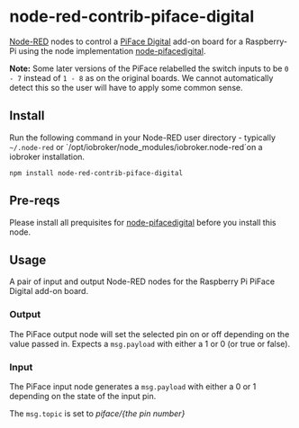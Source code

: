 node-red-contrib-piface-digital
====================

<a href="http://nodered.org" target="_new">Node-RED</a> nodes to control a
<a href="http://www.piface.org.uk/products/piface_digital/" target="_new">PiFace Digital</a>
add-on board for a Raspberry-Pi using the node implementation <a href="https://github.com/tualo/node-pifacedigital" target="_new">node-pifacedigital</a>.

**Note:** Some later versions of the PiFace relabelled the switch inputs to be `0 - 7`
instead of `1 - 8` as on the original boards.
We cannot automatically detect this so the user will have to apply some common sense.

Install
-------

Run the following command in your Node-RED user directory - typically `~/.node-red` or `/opt/iobroker/node_modules/iobroker.node-red´on a iobroker installation.

    npm install node-red-contrib-piface-digital


Pre-reqs
--------

Please install all prequisites for <a href="https://github.com/tualo/node-pifacedigital" target="_new">node-pifacedigital</a> before you install this node. 

Usage
-----

A pair of input and output Node-RED nodes for the Raspberry Pi PiFace Digital
add-on board.

### Output

The PiFace output node will set the selected pin on or off
depending on the value passed in. Expects a `msg.payload` with either a
1 or 0 (or true or false).


### Input

The PiFace input node generates a `msg.payload` with either a 0 or 1
depending on the state of the input pin.

The `msg.topic` is set to <i>piface/{the pin number}</i>
